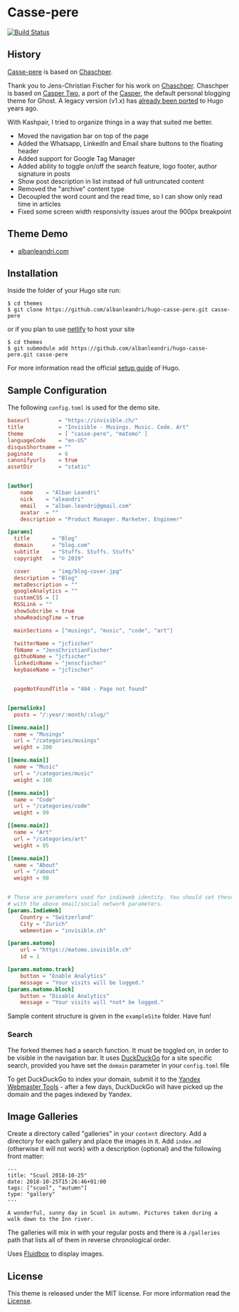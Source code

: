 # Casse-pere

[![Build Status](https://travis-ci.org/albanleandri/hugo-casse-pere.svg?branch=master)](https://travis-ci.org/albanleandri/hugo-casse-pere)

## History
[Casse-pere](https://github.com/albanleandri/hugo-casse-pere) is based on [Chaschper](https://github.com/jcfischer/hugo-chaschper).

Thank you to Jens-Christian Fischer for his work on [Chaschper](https://github.com/jcfischer/hugo-chaschper). Chaschper is based on [Casper Two](https://github.com/eueung/hugo-casper-two), a port of the [Casper](https://github.com/TryGhost/Casper), the default personal blogging theme for Ghost. A legacy version (v1.x) has [already been ported](https://github.com/vjeantet/hugo-theme-casper) to Hugo years ago.

With Kashpair, I tried to organize things in a way that suited me better.

* Moved the navigation bar on top of the page
* Added the Whatsapp, LinkedIn and Email share buttons to the floating header
* Added support for Google Tag Manager
* Added ability to toggle on/off the search feature, logo footer, author signature in posts
* Show post description in list instead of full untruncated content
* Removed the "archive" content type
* Decoupled the word count and the read time, so I can show only read time in articles
* Fixed some screen width responsivity issues arout the 900px breakpoint

## Theme Demo

- [albanleandri.com](https://albanleandri.com/)

## Installation

Inside the folder of your Hugo site run:

    $ cd themes
    $ git clone https://github.com/albanleandri/hugo-casse-pere.git casse-pere
    
or if you plan to use [netlify](https://netlify.com) to host your site
   
    $ cd themes
    $ git submodule add https://github.com/albanleandri/hugo-casse-pere.git casse-pere
   

For more information read the official [setup guide](//gohugo.io/overview/installing/) of Hugo.


## Sample Configuration

The following `config.toml` is used for the demo site. 

```toml
baseurl         = "https://invisible.ch/"
title           = "Invisible - Musings. Music. Code. Art"
theme           = [ "casse-pere", "matomo" ]
languageCode    = "en-US"
disqusShortname = ""
paginate        = 6
canonifyurls    = true
assetDir        = "static"


[author]
    name    = "Alban Leandri"
    nick    = "aleandri"
    email   = "alban.leandri@gmail.com"
    avatar  = ""
    description = "Product Manager. Marketer. Engineer"

[params]
  title       = "Blog"
  domain      = "blog.com"
  subtitle    = "Stuffs. Stuffs. Stuffs"
  copyright   = "© 2019"

  cover       = "img/blog-cover.jpg"
  description = "Blog"
  metaDescription = ""
  googleAnalytics = ""
  customCSS = []
  RSSLink = ""
  showSubcribe = true
  showReadingTime = true

  mainSections = ["musings", "music", "code", "art"]

  twitterName = "jcfischer"
  fbName = "JensChristianFischer"
  githubName = "jcfischer"
  linkedinName = "jenscfischer"
  keybaseName = "jcfischer"


  pageNotFoundTitle = "404 - Page not found"


[permalinks]
  posts = "/:year/:month/:slug/"

[[menu.main]]
  name = "Musings"
  url = "/categories/musings"
  weight = 200

[[menu.main]]
  name = "Music"
  url = "/categories/music"
  weight = 100

[[menu.main]]
  name = "Code"
  url = "/categories/code"
  weight = 99

[[menu.main]]
  name = "Art"
  url = "/categories/art"
  weight = 95

[[menu.main]]
  name = "About"
  url = "/about"
  weight = 90


# These are parameters used for indieweb identity. You should set these along
# with the above email/social network parameters.
[params.IndieWeb]
    Country = "Switzerland"
    City = "Zurich"
    webmention = "invisible.ch"

[params.matomo]
    url = "https://matomo.invisible.ch"
    id = 1

[params.matomo.track]
    button = "Enable Analytics"
    message = "Your visits will be logged."
[params.matomo.block]
    button = "Disable Analytics"
    message = "Your visits will *not* be logged."
```

Sample content structure is given in the `exampleSite` folder. Have fun!

### Search

The forked themes had a search function. It must be toggled on, in order to be visible in the navigation bar.
It uses [DuckDuckGo](https://duckduckgo.com) for a site specific search, provided you have set the `domain` parameter in your `config.toml` file

To get DuckDuckGo to index your domain, submit it to the 
[Yandex Webmaster Tools](https://webmaster.yandex.com) -
after a few days, DuckDuckGo will have picked up the domain and the pages indexed by Yandex.

## Image Galleries

Create a directory called "galleries" in your `content` directory. Add a directory for each 
gallery and place the images in it. Add `index.md` (otherwise it will not work) with a
description (optional) and the following front matter:

    ---
    title: "Scuol 2018-10-25"
    date: 2018-10-25T15:26:46+01:00
    tags: ["scuol", "autumn"]
    type: "gallery"
    ---
    
    A wonderful, sunny day in Scuol in autumn. Pictures taken during a walk down to the Inn river.

The galleries will mix in with your regular posts and there is
a `/galleries` path that lists all of them in reverse chronological order.

Uses [Fluidbox](https://terrymun.github.io/Fluidbox/demo/index.html) to display images.


## License

This theme is released under the MIT license. For more information read the [License](//github.com/albanleandri/hugo-kashpair/blob/master/LICENSE.md).